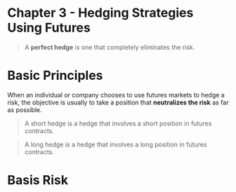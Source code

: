 # Chapter 3 - Hedging Strategies Using Futures

> A **perfect hedge** is one that completely eliminates the risk.

Basic Principles
================

When an individual or company chooses to use futures markets to hedge a risk, the objective is usually to take a position that **neutralizes the risk** as far as possible.

> A short hedge is a hedge that involves a short position in futures contracts. 

> A long hedge is a hedge that involves a long position in futures contracts.


Basis Risk
==========



